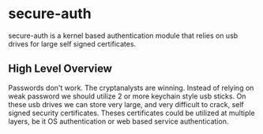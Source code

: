 secure-auth
============


secure-auth is a kernel based authentication module that relies on usb drives
for large self signed certificates.


High Level Overview
--------------------

Passwords don't work.  The cryptanalysts are winning.  Instead of relying on
weak password we should utilize 2 or more keychain style usb sticks.  On these
usb drives we can store very large, and very difficult to crack, self signed
security certificates.  Theses certificates could be utilized at multiple
layers, be it OS authentication or web based service authentication.
